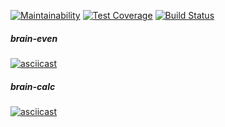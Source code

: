 [![Maintainability](https://api.codeclimate.com/v1/badges/d37a95bbac3ade96371f/maintainability)](https://codeclimate.com/github/zhd4nov/frontend-project-lvl1/maintainability)
[![Test Coverage](https://api.codeclimate.com/v1/badges/d37a95bbac3ade96371f/test_coverage)](https://codeclimate.com/github/zhd4nov/frontend-project-lvl1/test_coverage)
[![Build Status](https://travis-ci.org/zhd4nov/frontend-project-lvl1.svg?branch=master)](https://travis-ci.org/zhd4nov/frontend-project-lvl1)

##### brain-even
[![asciicast](https://asciinema.org/a/yIjb5Uf5UfznI1KHERQjtOp9t.svg)](https://asciinema.org/a/yIjb5Uf5UfznI1KHERQjtOp9t)

##### brain-calc
[![asciicast](https://asciinema.org/a/wOrYWB9YxlXIU0b272ZswzyMp.svg)](https://asciinema.org/a/wOrYWB9YxlXIU0b272ZswzyMp)
